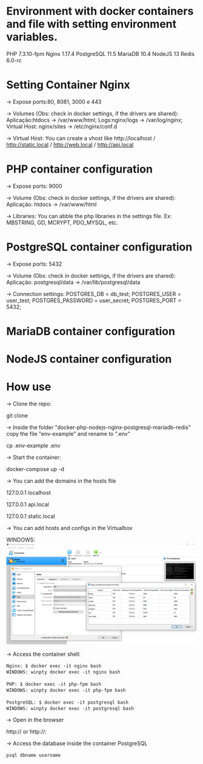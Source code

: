 
# Environment with docker containers and file with setting environment variables.
PHP 7.3.10-fpm
Nginx 1.17.4
PostgreSQL 11.5
MariaDB 10.4
NodeJS 13
Redis 6.0-rc

# Setting Container Nginx
 -> Expose ports:80, 8081, 3000 e 443

 -> Volumes (Obs: check in docker settings, if the drivers are shared): Aplicação:htdocs -> /var/www/html; Logs:nginx/logs -> /var/log/nginx; Virtual Host: nginx/sites -> /etc/nginx/conf.d
	
 -> Virtual Host: You can create a vhost like http://localhost / http://static.local / http://web.local / http://api.local 

# PHP container configuration
 -> Expose ports: 9000

 -> Volume (Obs: check in docker settings, if the drivers are shared): Aplicação: htdocs -> /var/www/html
	
 -> Libraries: You can abble the php libraries in the settings file. Ex: MBSTRING, GD, MCRYPT, PDO_MYSQL, etc.
	
# PostgreSQL container configuration
 -> Expose ports: 5432

 -> Volume (Obs: check in docker settings, if the drivers are shared): Aplicação: postgresql/data -> /var/lib/postgresql/data

 -> Connection settings: POSTGRES_DB = db_test; POSTGRES_USER = user_test; POSTGRES_PASSWORD = user_secret; POSTGRES_PORT = 5432;

# MariaDB container configuration

# NodeJS container configuration

# How use

-> Clone the repo:

   git clone 

-> Inside the folder "docker-php-nodejs-nginx-postgresql-mariadb-redis" copy the file "env-example" and rename to ".env"

   cp .env-example .env

-> Start the container:

   docker-compose up -d

-> You can add the domains in the hosts file

   127.0.0.1 localhost

   127.0.0.1 api.local

   127.0.0.1 static.local

-> You can add hosts and configs in the Virtualbox

   WINDOWS:
   ![Screenshot](conf-docker-virtualbox-windows.png)

-> Access the container shell:
    
	Nginx: $ docker exec -it nginx bash
    WINDOWS: winpty docker exec -it nginx bash

	PHP: $ docker exec -it php-fpm bash
	WINDOWS: winpty docker exec -it php-fpm bash

	PostgreSQL: $ docker exec -it postgresql bash
    WINDOWS: winpty docker exec -it postgresql bash
	
-> Open in the browser

   http://<HOST> or http://<HOST>:<PORT>

-> Access the database inside the container PostgreSQL

	psql dbname username
	
